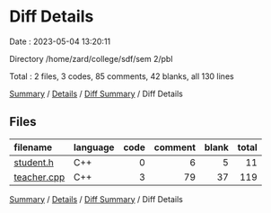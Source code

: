 # Diff Details

Date : 2023-05-04 13:20:11

Directory /home/zard/college/sdf/sem 2/pbl

Total : 2 files,  3 codes, 85 comments, 42 blanks, all 130 lines

[Summary](results.md) / [Details](details.md) / [Diff Summary](diff.md) / Diff Details

## Files
| filename | language | code | comment | blank | total |
| :--- | :--- | ---: | ---: | ---: | ---: |
| [student.h](/student.h) | C++ | 0 | 6 | 5 | 11 |
| [teacher.cpp](/teacher.cpp) | C++ | 3 | 79 | 37 | 119 |

[Summary](results.md) / [Details](details.md) / [Diff Summary](diff.md) / Diff Details